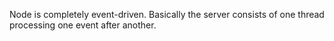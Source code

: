 Node is completely event-driven. Basically the server consists of one thread processing one event after another.

